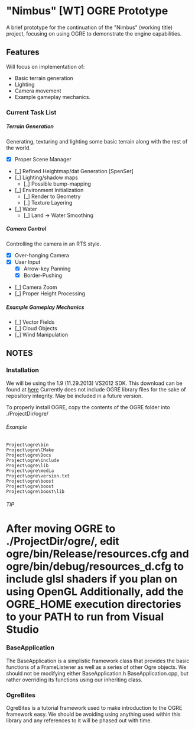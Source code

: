 "Nimbus" [WT] OGRE Prototype
============================

A brief prototype for the continuation of the "Nimbus" (working title) project, focusing on using OGRE to demonstrate the engine capabilities.

## Features
Will focus on implementation of:
 * Basic terrain generation
 * Lighting
 * Camera movement
 * Example gameplay mechanics.

### Current Task List
##### Terrain Generation
Generating, texturing and lighting some basic terrain along with the rest of the world.
 * [X] Proper Scene Manager
 * [_] Refined Heightmap/dat Generation [SpenSer]
 * [_] Lighting/shadow maps
    * [_] Possible bump-mapping
 * [_] Environment Initialization
    * [_] Render to Geometry
	* [_] Texture Layering
 * [_] Water
    * [_] Land -> Water Smoothing

##### Camera Control
Controlling the camera in an RTS style.
 * [X] Over-hanging Camera
 * [X] User Input
    * [X] Arrow-key Panning
    * [X] Border-Pushing
 * [_] Camera Zoom
 * [_] Proper Height Processing

##### Example Gameplay Mechanics
 * [_] Vector Fields
 * [_] Cloud Objects
 * [_] Wind Manipulation

## NOTES
### Installation
We will be using the 1.9 (11.29.2013) VS2012 SDK. This download can be found at [here](http://www.ogre3d.org/download/sdk)
Currently does not include OGRE library files for the sake of repository integrity. May be included in a future version.

To properly install OGRE, copy the contents of the OGRE folder into ./ProjectDir/ogre/
###### Example
```
Project\ogre\bin
Project\ogre\CMake
Project\ogre\Docs
Project\ogre\include
Project\ogre\lib
Project\ogre\media
Project\ogre\version.txt
Project\ogre\boost
Project\ogre\boost
Project\ogre\boost\lib
```

###### TIP
After moving OGRE to ./ProjectDir/ogre/, edit ogre/bin/Release/resources.cfg and ogre/bin/debug/resources_d.cfg to include glsl shaders if you plan on using OpenGL
Additionally, add the OGRE_HOME execution directories to your PATH to run from Visual Studio
=======
### BaseApplication
The BaseApplication is a simplistic framework class that provides the basic functions of a FrameListener as well as a series of other Ogre objects. We should not be modifying either BaseApplication.h BaseApplication.cpp, but rather overriding its functions using our inheriting class.

### OgreBites
OgreBites is a tutorial framework used to make introduction to the OGRE framework easy. We should be avoiding using anything used within this library and any references to it will be phased out with time.
